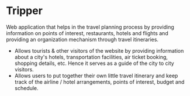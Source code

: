 # Tripper
Web application that helps in the travel planning process by providing information on points of interest, restaurants, hotels and flights and providing an organization mechanism through travel itineraries.

- Allows tourists & other visitors of the website by providing information about a city's hotels, transportation facilities, air ticket booking, shopping details, etc. Hence it serves as a guide of the city to city visitors. 
- Allows users to put together their own little travel itinerary and keep track of the airline / hotel arrangements, points of interest, budget and schedule.
